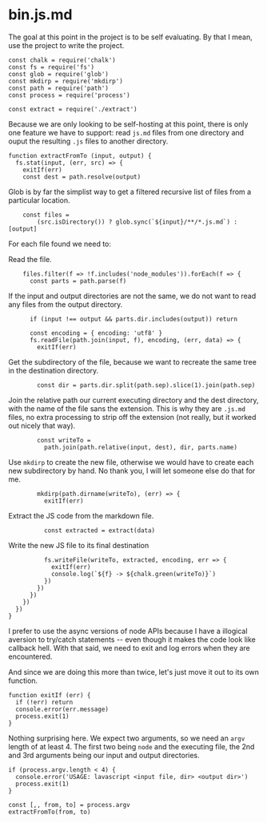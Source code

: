 # bin.js.md

The goal at this point in the project is to be self evaluating. By that I mean, use the project to write the project.

    const chalk = require('chalk')
    const fs = require('fs')
    const glob = require('glob')
    const mkdirp = require('mkdirp')
    const path = require('path')
    const process = require('process')

    const extract = require('./extract')

Because we are only looking to be self-hosting at this point, there is only one feature we have to support: read `js.md` files from one directory and ouput the resulting `.js` files to another directory.

    function extractFromTo (input, output) {
      fs.stat(input, (err, src) => {
        exitIf(err)
        const dest = path.resolve(output)

Glob is by far the simplist way to get a filtered recursive list of files from a particular location.

        const files =
            (src.isDirectory()) ? glob.sync(`${input}/**/*.js.md`) : [output]

For each file found we need to:

Read the file.

        files.filter(f => !f.includes('node_modules')).forEach(f => {
          const parts = path.parse(f)

If the input and output directories are not the same, we do not want to read any files from the output directory.

          if (input !== output && parts.dir.includes(output)) return

          const encoding = { encoding: 'utf8' }
          fs.readFile(path.join(input, f), encoding, (err, data) => {
            exitIf(err)

Get the subdirectory of the file, because we want to recreate the same tree in the destination directory.

            const dir = parts.dir.split(path.sep).slice(1).join(path.sep)

Join the relative path our current executing directory and the dest directory, with the name of the file sans the extension. This is why they are `.js.md` files, no extra processing to strip off the extension (not really, but it worked out nicely that way).

            const writeTo =
              path.join(path.relative(input, dest), dir, parts.name)

Use `mkdirp` to create the new file, otherwise we would have to create each new subdirectory by hand. No thank you, I will let someone else do that for me.

            mkdirp(path.dirname(writeTo), (err) => {
              exitIf(err)

Extract the JS code from the markdown file.

              const extracted = extract(data)

Write the new JS file to its final destination

              fs.writeFile(writeTo, extracted, encoding, err => {
                exitIf(err)
                console.log(`${f} -> ${chalk.green(writeTo)}`)
              })
            })
          })
        })
      })
    }

I prefer to use the async versions of node APIs because I have a illogical aversion to try/catch statements -- even though it makes the code look like callback hell. With that said, we need to exit and log errors when they are encountered.

And since we are doing this more than twice, let's just move it out to its own function.

    function exitIf (err) {
      if (!err) return
      console.error(err.message)
      process.exit(1)
    }

Nothing surprising here. We expect two arguments, so we need an `argv` length of at least 4. The first two being `node` and the executing file, the 2nd and 3rd arguments being our input and output directories.

    if (process.argv.length < 4) {
      console.error('USAGE: lavascript <input file, dir> <output dir>')
      process.exit(1)
    }

    const [,, from, to] = process.argv
    extractFromTo(from, to)
